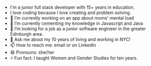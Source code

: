 - I'm a junior full stack developer with 15+ years in education.
- I love coding because I love creating and problem solving.
- 🔭 I’m currently working on an app about moms' mental load
- 🌱 I’m currently cementing my knowledge in Javascript and Java
- 👯 I’m looking for a job as a junior software engineer in the greater Edinburgh area.
- 💬 Ask me about my 10 years of living and working in NYC!
- 📫 How to reach me: email or on LinkedIn
- 😄 Pronouns: she/her
- ⚡ Fun fact: I taught Women and Gender Studies for ten years.

